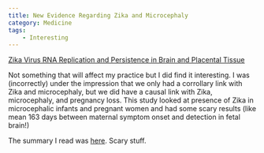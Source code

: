 ```yaml
---
title: New Evidence Regarding Zika and Microcephaly
category: Medicine
tags:
    - Interesting
---
```


[Zika Virus RNA Replication and Persistence in Brain and Placental Tissue](https://wwwnc.cdc.gov/eid/article/23/3/16-1499_article)  

Not something that will affect my practice but I did find it interesting. I was (incorrectly) under
the impression that we only had a corrollary link with Zika and microcephaly, but we did have a causal
link with Zika, microcephaly, and pregnancy loss. This study looked at presence of Zika in microcephalic
infants and pregnant women and had some scary results (like mean 163 days between maternal symptom onset
and detection in fetal brain!)

The summary I read was [here](http://www.medpagetoday.com/InfectiousDisease/ZikaVirus/62050). Scary stuff.
